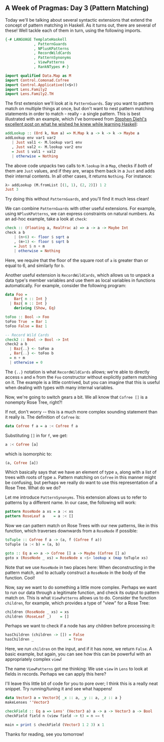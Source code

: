 ## A Week of Pragmas: Day 3 (Pattern Matching)

Today we'll be talking about several syntactic extensions that extend the concept of pattern matching in Haskell. As it turns out, there are several of these! Well tackle each of them in turn, using the following imports.

```haskell
{-# LANGUAGE TemplateHaskell
			 , PatternGuards
			 , NPlusKPatterns
			 , RecordWildCards
			 , PatternSynonyms
			 , ViewPatterns
			 , RankNTypes #-}

import qualified Data.Map as M
import Control.Comonad.Cofree
import Control.Applicative((<$>))
import Lens.Family2
import Lens.Family2.TH
```

The first extension we'll look at is `PatternGuards`. Say you want to pattern match on multiple things at once, but don't want to nest pattern matching statements in order to match - really - a single pattern. This is best illustrated with an example, which I've borrowed from [Stephen Diehl's excellent post on what he wished he knew while learning Haskell](http://www.stephendiehl.com/what/):

```haskell
addLookup :: (Ord k, Num a) => M.Map k a -> k -> k -> Maybe a
addLookup env var1 var2
   | Just val1 <- M.lookup var1 env
   , Just val2 <- M.lookup var2 env
   = Just $ val1 + val2
   | otherwise = Nothing

```

The above code unpacks two calls to `M.lookup` in a `Map`, checks if *both* of them are `Just` values, and if they are, wraps them back in a `Just` and adds their internal contents. In all other cases, it returns `Nothing`. For instance:

```haskell
λ> addLookup (M.fromList [(1, 1), (2, 2)]) 1 2
Just 3
```

Try doing this without `PatternGuards`, and you'll find it much less clean!

We can combine `PatternGuards` with other useful extensions. For example, using `NPlusKPatterns`, we can express constraints on natural numbers. As an ad-hoc example, take a look at `check`:

```haskell
check :: (Floating a, RealFrac a) => a -> a -> Maybe Int
check a b
    | (n+6) <- floor $ sqrt a
    , (m+1) <- floor $ sqrt b
    = Just $ n + m
    | otherwise = Nothing
```

Here, we require that the floor of the square root of `a` is greater than or equal to 6, and similarly for `b`.

Another useful extension is `RecordWildCards`, which allows us to unpack a data type's member variables and use them as local variables in functions automatically. For example, consider the following program:

```haskell
data Foo =
    Bar{ n :: Int }
  | Baz{ m :: Int }
    deriving (Show, Eq)

toFoo :: Bool -> Foo
toFoo True  = Bar 1
toFoo False = Baz 1 

-- Record Wild Cards
check2 :: Bool -> Bool -> Int
check2 a b
  | Baz{..} <- toFoo a
  , Bar{..} <- toFoo b
  = n + m
  | otherwise = 0
```

The `{..}` notation is what `RecordWildCards` allows; we're able to directly access `n` and `m` from the `Foo` constructor without explicitly pattern matching on it. The example is a little contrived, but you can imagine that this is useful when dealing with types with many internal variables.

Now, we're going to switch gears a bit. We all know that `Cofree []` is a nonempty Rose Tree, right?!

If not, don't worry -- this is a much more complex sounding statement than it really is. The definition of `Cofree` is:

```haskell
data Cofree f a = a :< Cofree f a
```

Substituting `[]` in for `f`, we get:

```haskell
a :< Cofree [a]
```

which is isomorphic to:

```haskell
(a, Cofree [a])
```

Which basically says that we have an element of type `a`, along with a list of trees with roots of type `a`. Pattern matching on `Cofree` in this manner might be confusing, but perhaps we really do want to use this representation of a Rose Tree. What do we do?

Let me introduce `PatternSynonyms`. This extension allows us to refer to patterns by a different name. In our case, the following will work:

```haskell
pattern RoseNode a xs = a :< xs
pattern RoseLeaf a    = a :< []
```

Now we can pattern match on Rose Trees with our new patterns, like in this function, which traverses downwards from a `RoseNode` if possible:

```haskell
toTuple :: Cofree f a -> (a, f (Cofree f a))
toTuple (a :< b) = (a, b)

goto :: Eq a => a -> Cofree [] a -> Maybe (Cofree [] a)
goto x (RoseNode _ xs) = RoseNode x <$> lookup x (map toTuple xs)
```

Note that we use `RoseNode` in two places here: When deconstructing in the pattern match, and to actually construct a `RoseNode` in the body of the function. Cool!

Now, say we want to do something a little more complex. Perhaps we want to run our data through a legitimate function, and check its output to pattern match on. This is what `ViewPatterns` allows us to do. Consider the function `children`, for example, which provides a type of "view" for a Rose Tree:

```haskell
children (RoseNode _ xs) = xs
children (RoseLeaf _)    = []
```

Perhaps we want to check if a node has any children before processing it:

```haskell
hasChildren (children -> []) = False
hasChildren _                = True
```

Here, we run `children` on the input, and if it has none, we return `False`. A basic example, but again, you can see how this can be powerful with an appropriately complex `view`!

The name `ViewPatterns` got me thinking: We use `view` in `Lens` to look at fields in records. Perhaps we can apply this here?

I'll leave this little bit of code for you to pore over; I think this is a really neat snippet. Try running/tuning it and see what happens!

```haskell
data Vector3 a = Vector3{ _x :: a, _y :: a, _z :: a }
makeLenses ''Vector3

checkField :: Eq a => Lens' (Vector3 a) a -> a -> Vector3 a -> Bool
checkField field n (view field -> t) = n == t

main = print $ checkField (Vector3 1 2 3) x 1
```

Thanks for reading, see you tomorrow!